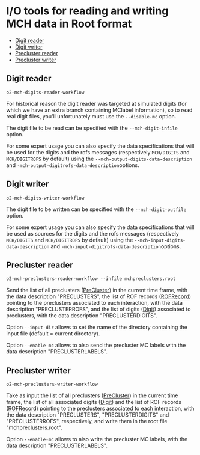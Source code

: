 <!-- doxy
\page refDetectorsMUONMCHIO IO
/doxy -->

# I/O tools for reading and writing MCH data in Root format

<!-- vim-markdown-toc GFM -->

* [Digit reader](#digit-reader)
* [Digit writer](#digit-writer)
* [Precluster reader](#precluster-reader)
* [Precluster writer](#precluster-writer)

<!-- vim-markdown-toc -->

## Digit reader

```shell
o2-mch-digits-reader-workflow
```

For historical reason the digit reader was targeted at simulated digits (for
which we have an extra branch containing MClabel information), so to read real
digit files, you'll unfortunately must use the `--disable-mc` option.

The digit file to be read can be specified with the `--mch-digit-infile` option.

For some expert usage you can also specify the data specifications that will be
used for the digits and the rofs messages (respectively `MCH/DIGITS` and
`MCH/DIGITROFS` by default) using the `--mch-output-digits-data-description` and
`-mch-output-digitrofs-data-description`options.

## Digit writer

```shell
o2-mch-digits-writer-workflow
```

The digit file to be written can be specified with the `--mch-digit-outfile` option.

For some expert usage you can also specify the data specifications that will be
used as sources for the digits and the rofs messages (respectively `MCH/DIGITS` and
`MCH/DIGITROFS` by default) using the `--mch-input-digits-data-description` and
`-mch-input-digitrofs-data-description`options.

## Precluster reader

```shell
o2-mch-preclusters-reader-workflow --infile mchpreclusters.root
```

Send the list of all preclusters ([PreCluster](../Base/include/MCHBase/PreCluster.h)) in the current time frame, with the data description "PRECLUSTERS", the list of ROF records ([ROFRecord](../../../../DataFormats/Detectors/MUON/MCH/include/DataFormatsMCH/ROFRecord.h)) pointing to the preclusters associated to each interaction, with the data description "PRECLUSTERROFS", and the list of digits ([Digit](/DataFormats/Detectors/MUON/MCH/include/DataFormatsMCH/Digit.h)) associated to preclusters, with the data description "PRECLUSTERDIGITS".

Option `--input-dir` allows to set the name of the directory containing the input file (default = current directory).

Option `--enable-mc` allows to also send the precluster MC labels with the data description "PRECLUSTERLABELS".

## Precluster writer

```shell
o2-mch-preclusters-writer-workflow
```

Take as input the list of all preclusters ([PreCluster](../Base/include/MCHBase/PreCluster.h)) in the current time frame, the list of all associated digits ([Digit](/DataFormats/Detectors/MUON/MCH/include/DataFormatsMCH/Digit.h)) and the list of ROF records ([ROFRecord](../../../../DataFormats/Detectors/MUON/MCH/include/DataFormatsMCH/ROFRecord.h)) pointing to the preclusters associated to each interaction, with the data description "PRECLUSTERS", "PRECLUSTERDIGITS" and "PRECLUSTERROFS", respectively, and write them in the root file "mchpreclusters.root".

Option `--enable-mc` allows to also write the precluster MC labels, with the data description "PRECLUSTERLABELS".

